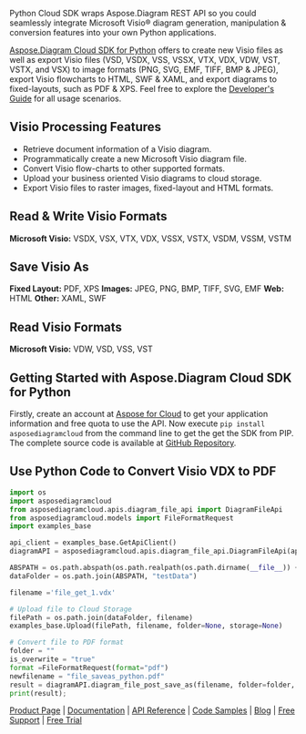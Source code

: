 Python Cloud SDK wraps Aspose.Diagram REST API so you could seamlessly integrate Microsoft Visio® diagram generation, manipulation & conversion features into your own Python applications.

[Aspose.Diagram Cloud SDK for Python](https://products.aspose.cloud/diagram/python) offers to create new Visio files as well as export Visio files (VSD, VSDX, VSS, VSSX, VTX, VDX, VDW, VST, VSTX, and VSX) to image formats (PNG, SVG, EMF, TIFF, BMP & JPEG), export Visio flowcharts to HTML, SWF & XAML, and export diagrams to fixed-layouts, such as PDF & XPS. Feel free to explore the [Developer's Guide](https://docs.aspose.cloud/display/diagramcloud/Developer+Guide) for all usage scenarios. 

## Visio Processing Features

- Retrieve document information of a Visio diagram.
- Programmatically create a new Microsoft Visio diagram file.
- Convert Visio flow-charts to other supported formats.
- Upload your business oriented Visio diagrams to cloud storage.
- Export Visio files to raster images, fixed-layout and HTML formats.

## Read & Write Visio Formats

**Microsoft Visio:** VSDX, VSX, VTX, VDX, VSSX, VSTX, VSDM, VSSM, VSTM

## Save Visio As

**Fixed Layout:** PDF, XPS
**Images:** JPEG, PNG, BMP, TIFF, SVG, EMF
**Web:** HTML
**Other:** XAML, SWF

## Read Visio Formats

**Microsoft Visio:** VDW, VSD, VSS, VST

## Getting Started with Aspose.Diagram Cloud SDK for Python

Firstly, create an account at [Aspose for Cloud](https://dashboard.aspose.cloud/#/apps) to get your application information and free quota to use the API. Now execute `pip install asposediagramcloud` from the command line to get the get the SDK from PIP. The complete source code is available at [GitHub Repository](https://github.com/aspose-diagram-cloud/aspose-diagram-cloud-python).

## Use Python Code to Convert Visio VDX to PDF

```python
import os
import asposediagramcloud
from asposediagramcloud.apis.diagram_file_api import DiagramFileApi
from asposediagramcloud.models import FileFormatRequest
import examples_base

api_client = examples_base.GetApiClient()
diagramAPI = asposediagramcloud.apis.diagram_file_api.DiagramFileApi(api_client)

ABSPATH = os.path.abspath(os.path.realpath(os.path.dirname(__file__)) + "/..")
dataFolder = os.path.join(ABSPATH, "testData")

filename ='file_get_1.vdx'

# Upload file to Cloud Storage
filePath = os.path.join(dataFolder, filename)
examples_base.Upload(filePath, filename, folder=None, storage=None)

# Convert file to PDF format
folder = ""
is_overwrite = "true"
format =FileFormatRequest(format="pdf")
newfilename = "file_saveas_python.pdf"
result = diagramAPI.diagram_file_post_save_as(filename, folder=folder, newfilename=newfilename, format=format, is_overwrite=is_overwrite)
print(result);
```

[Product Page](https://products.aspose.cloud/diagram/python) | [Documentation](https://docs.aspose.cloud/display/diagramcloud/Home) | [API Reference](https://apireference.aspose.cloud/diagram/) | [Code Samples](https://github.com/aspose-diagram-cloud/aspose-diagram-cloud-python) | [Blog](https://blog.aspose.cloud/category/diagram/) | [Free Support](https://forum.aspose.cloud/c/diagram) | [Free Trial](https://dashboard.aspose.cloud/#/apps)